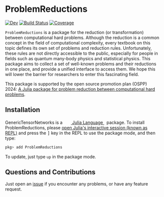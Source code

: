 # ProblemReductions

[![Dev](https://img.shields.io/badge/docs-dev-blue.svg)](https://GiggleLiu.github.io/ProblemReductions.jl/dev/)
[![Build Status](https://github.com/GiggleLiu/ProblemReductions.jl/actions/workflows/CI.yml/badge.svg?branch=main)](https://github.com/GiggleLiu/ProblemReductions.jl/actions/workflows/CI.yml?query=branch%3Amain)
[![Coverage](https://codecov.io/gh/GiggleLiu/ProblemReductions.jl/branch/main/graph/badge.svg)](https://codecov.io/gh/GiggleLiu/ProblemReductions.jl)

`ProblemReductions` is a package for the reduction (or transformation) between computational hard problems. Although the reduction is a common concept in the field of computational complexity, every textbook on this topic defines its own set of problems and reduction rules. Unfortunately, these rules are not directly accessible to the public, especially for people in fields such as quantum many-body physics and statistical physics. This package aims to collect a set of well-known problems and their reductions in one place, and provide a unified interface to access them. We hope this will lower the barrier for researchers to enter this fascinating field.

This package is supported by the open source promotion plan (OSPP) 2024: [A Julia package for problem reduction between computational hard problems](https://github.com/JuliaCN/ProjectIdeas/tree/main/problem-reduction).


## Installation

<p>
GenericTensorNetworks is a &nbsp;
    <a href="https://julialang.org">
        <img src="https://raw.githubusercontent.com/JuliaLang/julia-logo-graphics/master/images/julia.ico" width="16em">
        Julia Language
    </a>
    &nbsp; package. To install ProblemReductions,
    please <a href="https://docs.julialang.org/en/v1/manual/getting-started/">open
    Julia's interactive session (known as REPL)</a> and press the <kbd>]</kbd> key in the REPL to use the package mode, and then type:
</p>

```julia
pkg> add ProblemReductions
```

To update, just type `up` in the package mode.

## Questions and Contributions

Just open an [issue](https://github.com/GiggleLiu/ProblemReductions.jl/issues) if you encounter any problems, or have any feature request.
